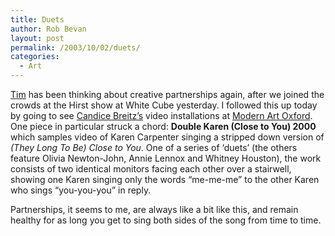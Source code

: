 ```yaml
---
title: Duets
author: Rob Bevan
layout: post
permalink: /2003/10/02/duets/
categories:
  - Art
---
```

[Tim][1] has been thinking about creative partnerships again, after we joined the crowds at the Hirst show at White Cube yesterday. I followed this up today by going to see [Candice Breitz&#8217;s][2] video installations at [Modern Art Oxford][3]. One piece in particular struck a chord: **Double Karen (Close to You) 2000** which samples video of Karen Carpenter singing a stripped down version of *(They Long To Be) Close to You*. One of a series of &#8216;duets&#8217; (the others feature Olivia Newton-John, Annie Lennox and Whitney Houston), the work consists of two identical monitors facing each other over a stairwell, showing one Karen singing only the words &#8220;me-me-me&#8221; to the other Karen who sings &#8220;you-you-you&#8221; in reply.

Partnerships, it seems to me, are always like a bit like this, and remain healthy for as long you get to sing both sides of the song from time to time.

 [1]: http://timwright.typepad.com/inresidence/2003/10/damien_hirst.html
 [2]: http://observer.guardian.co.uk/magazine/story/0,11913,1027836,00.html
 [3]: http://www.moma.org.uk/press/releases/press_cb_pr.html